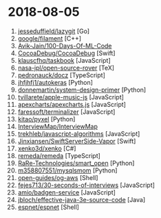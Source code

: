 # 2018-08-05

1. [jesseduffield/lazygit](https://github.com/jesseduffield/lazygit "simple terminal UI for git commands") [Go]
2. [google/filament](https://github.com/google/filament "Filament is a physically based rendering engine for Android, Windows, Linux and macOS") [C++]
3. [Avik-Jain/100-Days-Of-ML-Code](https://github.com/Avik-Jain/100-Days-Of-ML-Code "100 Days of ML Coding") 
4. [CocoaDebug/CocoaDebug](https://github.com/CocoaDebug/CocoaDebug "🚀 iOS Debugging Tool") [Swift]
5. [klauscfhq/taskbook](https://github.com/klauscfhq/taskbook "📓 Tasks, boards & notes for the command-line habitat") [JavaScript]
6. [nasa-jpl/open-source-rover](https://github.com/nasa-jpl/open-source-rover "A build-it-yourself, 6-wheel rover based on the rovers on Mars!") [TeX]
7. [pedronauck/docz](https://github.com/pedronauck/docz "✍🏻It has never been so easy to document your things!") [TypeScript]
8. [jhfjhfj1/autokeras](https://github.com/jhfjhfj1/autokeras "This is an automated machine learning (AutoML) package.") [Python]
9. [donnemartin/system-design-primer](https://github.com/donnemartin/system-design-primer "Learn how to design large-scale systems. Prep for the system design interview. Includes Anki flashcards.") [Python]
10. [tvillarete/apple-music-js](https://github.com/tvillarete/apple-music-js "A music streaming service created from the ground up using ReactJS & Redux") [JavaScript]
11. [apexcharts/apexcharts.js](https://github.com/apexcharts/apexcharts.js "A JavaScript Chart Library") [JavaScript]
12. [faressoft/terminalizer](https://github.com/faressoft/terminalizer "🦄 Record your terminal and generate animated gif images") [JavaScript]
13. [kitao/pyxel](https://github.com/kitao/pyxel "A retro game development environment in Python") [Python]
14. [InterviewMap/InterviewMap](https://github.com/InterviewMap/InterviewMap "Build the best interview map. The current content includes JS, network, browser related, performance optimization, security, framework, Git, data structure, algorithm, etc.") 
15. [trekhleb/javascript-algorithms](https://github.com/trekhleb/javascript-algorithms "Algorithms and data structures implemented in JavaScript with explanations and links to further readings") [JavaScript]
16. [Jinxiansen/SwiftServerSide-Vapor](https://github.com/Jinxiansen/SwiftServerSide-Vapor "🦄 Swift server open source projects based on the Swift 4.1 and Vapor 3 frameworks. (Swift 服务端开源项目)") [Swift]
17. [xenko3d/xenko](https://github.com/xenko3d/xenko "Xenko Game Engine") [C#]
18. [remeda/remeda](https://github.com/remeda/remeda "A utility library for JavaScript and TypeScript.") [TypeScript]
19. [RaRe-Technologies/smart_open](https://github.com/RaRe-Technologies/smart_open "Utils for streaming large files (S3, HDFS, gzip, bz2...)") [Python]
20. [m358807551/mysqlsmom](https://github.com/m358807551/mysqlsmom "同步mysql数据到elasticsearch的工具，功能丰富，用法简单，配置灵活，扩展性强；") [Python]
21. [open-guides/og-aws](https://github.com/open-guides/og-aws "📙 Amazon Web Services — a practical guide") [Shell]
22. [fejes713/30-seconds-of-interviews](https://github.com/fejes713/30-seconds-of-interviews "A curated collection of common interview questions to help you prepare for your next interview.") [JavaScript]
23. [amio/badgen-service](https://github.com/amio/badgen-service "Fast svg badge generating service") [JavaScript]
24. [jbloch/effective-java-3e-source-code](https://github.com/jbloch/effective-java-3e-source-code "The source code from the third edition of Effective Java, with minor additions as necessary to make it runnable.") [Java]
25. [espnet/espnet](https://github.com/espnet/espnet "End-to-End Speech Processing Toolkit") [Shell]
